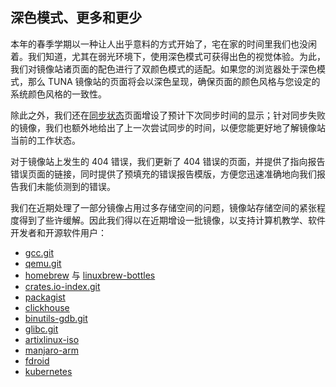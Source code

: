 ## 深色模式、更多和更少

本年的春季学期以一种让人出乎意料的方式开始了，宅在家的时间里我们也没闲着。我们知道，尤其在弱光环境下，使用深色模式可获得出色的视觉体验。为此，我们对镜像站诸页面的配色进行了双颜色模式的适配。如果您的浏览器处于深色模式，那么 TUNA 镜像站的页面将会以深色呈现，确保页面的颜色风格与您设定的系统颜色风格的一致性。

除此之外，我们还在[同步状态](/status/#syncing-status)页面增设了预计下次同步时间的显示；针对同步失败的镜像，我们也额外地给出了上一次尝试同步的时间，以便您能更好地了解镜像站当前的工作状态。

对于镜像站上发生的 404 错误，我们更新了 404 错误的页面，并提供了指向报告错误页面的链接，同时提供了预填充的错误报告模版，方便您迅速准确地向我们报告我们未能侦测到的错误。

我们在近期处理了一部分镜像占用过多存储空间的问题，镜像站存储空间的紧张程度得到了些许缓解。因此我们得以在近期增设一批镜像，以支持计算机教学、软件开发者和开源软件用户：

- [gcc.git](/help/gcc.git)
- [qemu.git](/help/qemu.git)
- [homebrew](/help/homebrew) 与 [linuxbrew-bottles](/linuxbrew-bottles/)
- [crates.io-index.git](/help/crates.io-index.git)
- [packagist](/packagist)
- [clickhouse](/clickhouse)
- [binutils-gdb.git](/help/binutils-gdb.git)
- [glibc.git](/help/glibc.git)
- [artixlinux-iso](/artixlinux-iso)
- [manjaro-arm](/manjaro-arm)
- [fdroid](/fdroid)
- [kubernetes](/kubernetes)
